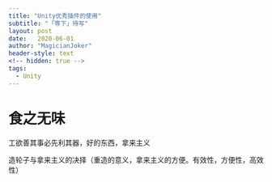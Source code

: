 ```yaml
---
title: "Unity优秀插件的使用"
subtitle: "「等下」待写"
layout: post
date:   2020-06-01
author: "MagicianJoker"
header-style: text
<!-- hidden: true -->
tags:
  - Unity
---
```


# 食之无味
工欲善其事必先利其器，好的东西，拿来主义

造轮子与拿来主义的决择（重造的意义，拿来主义的方便。有效性，方便性，高效性）
